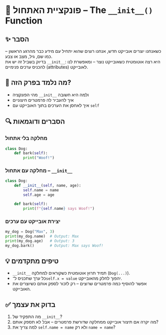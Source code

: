 # 📘 פונקציית האתחול – The `__init__()` Function

## ✨ הסבר

כשאנחנו יוצרים אובייקט חדש, אנחנו רוצים שהוא יתחיל עם מידע כבר מהרגע הראשון – כמו שם, גיל, מצב או צבע.  
בדיוק בשביל זה יש את `__init__`: היא רצה אוטומטית כשאובייקט נוצר – ומאפשרת לנו להכניס ערכים פנימיים (attributes) לאובייקט.

## 🧠 מה נלמד בפרק הזה?
- מהי הפונקציה `__init__` ולמה היא חשובה
- איך להעביר לה פרמטרים חיצוניים
- איך לאחסן את הערכים בתוך האובייקט עם `self`

## 🔍 הסברים ודוגמאות

### מחלקה בלי אתחול
```python
class Dog:
    def bark(self):
        print("Woof!")
```

### מחלקה עם אתחול – `__init__`
```python
class Dog:
    def __init__(self, name, age):
        self.name = name
        self.age = age

    def bark(self):
        print(f"{self.name} says Woof!")
```

### יצירת אובייקט עם ערכים
```python
my_dog = Dog("Max", 3)
print(my_dog.name)  # Output: Max
print(my_dog.age)   # Output: 3
my_dog.bark()       # Output: Max says Woof!
```

## 💡 טיפים מתקדמים

* `__init__` תמיד תרוץ אוטומטית כשקוראים למחלקה (`Dog(...)`).
* כל ערך שתכניס ל־`self.x = value` יהפוך לחלק מהאובייקט.
* אפשר להוסיף כמה פרמטרים שרוצים – רק לזכור לספק אותם כשיוצרים את האובייקט.

## ✅ בדוק את עצמך

1. מה התפקיד של `__init__`?
2. מה יקרה אם תיצור אובייקט ממחלקה שדורשת פרמטרים – אבל לא תספק אותם?
3. למה צריך את `self.name = name` ולא רק `name = name`?
